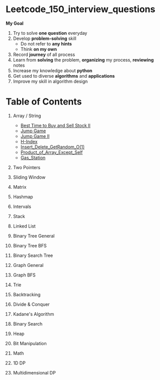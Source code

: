 # Leetcode_150_interview_questions
**My Goal**
1. Try to solve **one question** everyday
2. Develop **problem-solving** skill
    - Do not refer to **any hints** 
    - Think **on my own**
3. Record **journey** of all process
4. Learn from **solving** the problem, **organizing** my process, **reviewing** notes
5. Increase my knowledge about **python**
6. Get used to diverse **algorithms** and **applications**
7. Improve my skill in algorithm design

# Table of Contents
1. Array / String
    - [Best Time to Buy and Sell Stock II](Array%20%26%20String/Best_Time_to_Buy_and_Sell_Stock_II.py)
    - [Jump Game](Array%20%26%20String/Jump_Game.py)
    - [Jump Game II](Array%20%26%20String/Jump_Game_II.py)
    - [H-Index](Array%20%26%20String/H-Index.py)
    - [Insert_Delete_GetRandom_O(1)](Array%20%26%20String/Insert_Delete_GetRandom_O(1).py)
    - [Product_of_Array_Except_Self](Array%20%26%20String/Product_of_Array_Except_Self.py)
    - [Gas_Station](Array%20%26%20String/Gas_Station.py)

3. Two Pointers
4. Sliding Window
5. Matrix
6. Hashmap
7. Intervals
8. Stack
9. Linked List
10. Binary Tree General
11. Binary Tree BFS
12. Binary Search Tree
13. Graph General
14. Graph BFS
15. Trie
16. Backtracking
17. Divide & Conquer
18. Kadane's Algorithm
19. Binary Search
20. Heap
21. Bit Manipulation
22. Math
23. 1D DP
24. Multidimensional DP
